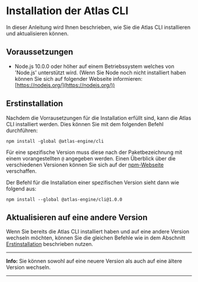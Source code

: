 # Installation der Atlas CLI

In dieser Anleitung wird Ihnen beschrieben, wie Sie die Atlas CLI installieren und aktualisieren können.

## Voraussetzungen

* Node.js 10.0.0 oder höher auf einem Betriebssystem welches von 'Node.js' unterstützt wird. (Wenn Sie Node noch nicht installiert haben können Sie sich auf folgender Webseite informieren: [https://nodejs.org/](https://nodejs.org/))

## Erstinstallation

Nachdem die Vorrausetzungen für die Installation erfüllt sind, kann die Atlas CLI installiert werden. Dies können Sie mit dem folgenden Befehl durchführen:

```shell
npm install -global @atlas-engine/cli
```

Für eine spezifische Version muss diese nach der Paketbezeichnung mit einem vorangestellten `@` angegeben werden. Einen Überblick über die verschiedenen Versionen können Sie sich auf der [npm-Webseite](https://preview.npmjs.com/package/@atlas-engine/cli?activeTab=versions) verschaffen.

Der Befehl für die Installation einer spezifischen Version sieht dann wie folgend aus:

```shell
npm install --global @atlas-engine/cli@1.0.0
```

## Aktualisieren auf eine andere Version

Wenn Sie bereits die Atlas CLI installiert haben und auf eine andere Version wechseln möchten, können Sie die gleichen Befehle wie in dem Abschnitt [Erstinstallation](#Erstinstallation) beschrieben nutzen.

---
**Info:**
Sie können sowohl auf eine neuere Version als auch auf eine ältere Version wechseln.

---
